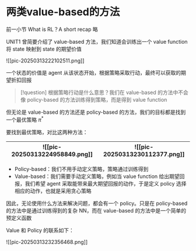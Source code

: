 # 两类value-based的方法

前一小节 What is RL？A short recap 略

UNIT1 曾简要介绍了 value-based 方法，我们知道会训练出一个 value function 将 state 映射到 state 的期望价值

![[pic-20250313222102511.png]]

一个状态的价值是 agent 从该状态开始，根据策略采取行动，最终可以获取的期望折扣回报

> [!question]
> 根据策略行动是什么意思？我们在 value-based 的方法中不会像 policy-based 的方法训练得到策略，而是得到 value function

但无论是 value-based 的方法还是 policy-based 的方法，我们的目标都是找到一个最优策略 $\pi^{*}$

要找到最优策略，对比这两种方法：

| ![[pic-20250313224958849.png]] | ![[pic-20250313230112377.png]] |
| ---------------------------------- | ------------------------------ |

- Policy-based：我们不用手动定义策略，策略通过训练得到
- Value-based：我们需要手动定义策略，例如当 value function 给出期望回报，我们希望 agent 采取能带来最大期望回报的动作，于是定义 policy 选择相应的动作，也就是采用贪心策略

因此，无论使用什么方法来解决问题，都会有一个 policy。只是在 policy-based 的方法中是通过训练得到的复杂 NN，而在 value-based 的方法中是一个简单的预定义函数

Value 和 Policy 的联系如下：

![[pic-20250313232356468.png]]


